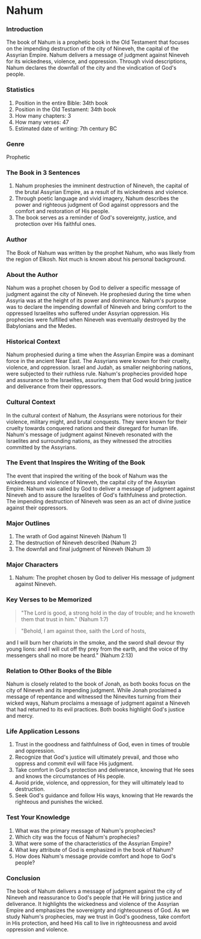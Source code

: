 # Nahum

### Introduction

The book of Nahum is a prophetic book in the Old Testament that focuses on the impending destruction of the city of Nineveh, the capital of the Assyrian Empire. Nahum delivers a message of judgment against Nineveh for its wickedness, violence, and oppression. Through vivid descriptions, Nahum declares the downfall of the city and the vindication of God's people.

### Statistics

1. Position in the entire Bible: 34th book
2. Position in the Old Testament: 34th book
3. How many chapters: 3
4. How many verses: 47
5. Estimated date of writing: 7th century BC

### Genre

Prophetic

### The Book in 3 Sentences

1. Nahum prophesies the imminent destruction of Nineveh, the capital of the brutal Assyrian Empire, as a result of its wickedness and violence.
2. Through poetic language and vivid imagery, Nahum describes the power and righteous judgment of God against oppressors and the comfort and restoration of His people.
3. The book serves as a reminder of God's sovereignty, justice, and protection over His faithful ones.

### Author

The Book of Nahum was written by the prophet Nahum, who was likely from the region of Elkosh. Not much is known about his personal background.

### About the Author

Nahum was a prophet chosen by God to deliver a specific message of judgment against the city of Nineveh. He prophesied during the time when Assyria was at the height of its power and dominance. Nahum's purpose was to declare the impending downfall of Nineveh and bring comfort to the oppressed Israelites who suffered under Assyrian oppression. His prophecies were fulfilled when Nineveh was eventually destroyed by the Babylonians and the Medes.

### Historical Context

Nahum prophesied during a time when the Assyrian Empire was a dominant force in the ancient Near East. The Assyrians were known for their cruelty, violence, and oppression. Israel and Judah, as smaller neighboring nations, were subjected to their ruthless rule. Nahum's prophecies provided hope and assurance to the Israelites, assuring them that God would bring justice and deliverance from their oppressors.

### Cultural Context

In the cultural context of Nahum, the Assyrians were notorious for their violence, military might, and brutal conquests. They were known for their cruelty towards conquered nations and their disregard for human life. Nahum's message of judgment against Nineveh resonated with the Israelites and surrounding nations, as they witnessed the atrocities committed by the Assyrians.

### The Event that Inspires the Writing of the Book

The event that inspired the writing of the book of Nahum was the wickedness and violence of Nineveh, the capital city of the Assyrian Empire. Nahum was called by God to deliver a message of judgment against Nineveh and to assure the Israelites of God's faithfulness and protection. The impending destruction of Nineveh was seen as an act of divine justice against their oppressors.

### Major Outlines

1. The wrath of God against Nineveh (Nahum 1)
2. The destruction of Nineveh described (Nahum 2)
3. The downfall and final judgment of Nineveh (Nahum 3)

### Major Characters

1. Nahum: The prophet chosen by God to deliver His message of judgment against Nineveh.

### Key Verses to be Memorized

> "The Lord is good, a strong hold in the day of trouble; and he knoweth them that trust in him." (Nahum 1:7)

> "Behold, I am against thee, saith the Lord of hosts,

and I will burn her chariots in the smoke, and the sword shall devour thy young lions: and I will cut off thy prey from the earth, and the voice of thy messengers shall no more be heard." (Nahum 2:13)

### Relation to Other Books of the Bible

Nahum is closely related to the book of Jonah, as both books focus on the city of Nineveh and its impending judgment. While Jonah proclaimed a message of repentance and witnessed the Ninevites turning from their wicked ways, Nahum proclaims a message of judgment against a Nineveh that had returned to its evil practices. Both books highlight God's justice and mercy.

### Life Application Lessons

1. Trust in the goodness and faithfulness of God, even in times of trouble and oppression.
2. Recognize that God's justice will ultimately prevail, and those who oppress and commit evil will face His judgment.
3. Take comfort in God's protection and deliverance, knowing that He sees and knows the circumstances of His people.
4. Avoid pride, violence, and oppression, for they will ultimately lead to destruction.
5. Seek God's guidance and follow His ways, knowing that He rewards the righteous and punishes the wicked.

### Test Your Knowledge

1. What was the primary message of Nahum's prophecies?
2. Which city was the focus of Nahum's prophecies?
3. What were some of the characteristics of the Assyrian Empire?
4. What key attribute of God is emphasized in the book of Nahum?
5. How does Nahum's message provide comfort and hope to God's people?

### Conclusion

The book of Nahum delivers a message of judgment against the city of Nineveh and reassurance to God's people that He will bring justice and deliverance. It highlights the wickedness and violence of the Assyrian Empire and emphasizes the sovereignty and righteousness of God. As we study Nahum's prophecies, may we trust in God's goodness, take comfort in His protection, and heed His call to live in righteousness and avoid oppression and violence.
